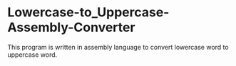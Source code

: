 # Lowercase-to_Uppercase-Assembly-Converter
This program is written in assembly language to convert lowercase word to uppercase word.
